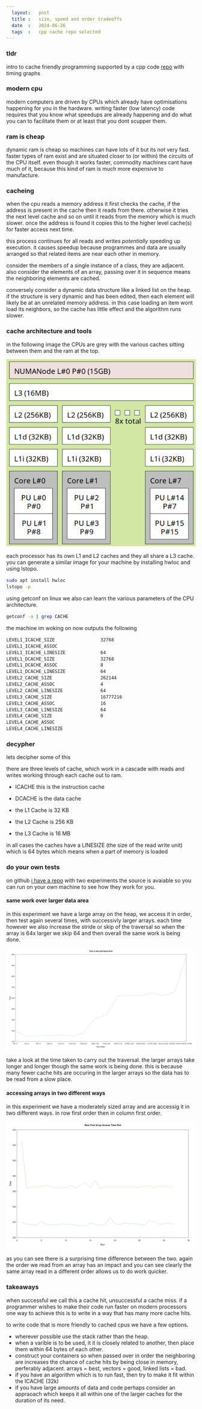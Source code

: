 ```yaml
---
  layout:   post
  title :   size, speed and order tradeoffs  
  date  :   2024-06-26  
  tags  :   cpp cache repo selected
---
```



### tldr

intro to cache friendly programming supported by a cpp code [repo](https://github.com/seanbutler/cache-speed-tests) with timing graphs

### modern cpu

modern computers are driven by CPUs which already have optimisations happening for you in the hardware. writing faster (low latency) code requires that you know what speedups are already happening and do what you can to facilitate them or at least that you dont scupper them.

### ram is cheap

dynamic ram is cheap so machines can have lots of it but its not very fast. faster types of ram exist and are situated closer to (or within) the circuits of the CPU itself. even though it works faster, commodity machines cant have much of it, because this kind of ram is much more expensive to manufacture. 

### cacheing

when the cpu reads a memory address it first checks the cache, if the address is present in the cache then it reads from there. otherwise it tries the next level cache and so on until it reads from the memory which is much slower. once the address is found it copies this to the higher level cache(s) for faster access next time.

this process continues for all reads and writes _potentially_ speeding up execution. it causes speedup because programmes and data are usually arranged so that related items are near each other in memory.

consider the members of a single instance of a class, they are adjacent. also consider the elements of an array, passing over it in sequence means the neighboring elements are cached.

conversely consider a dynamic data structure like a linked list on the heap. if the structure is very dynamic and has been edited, then each element will likely be at an unrelated memory address. in this case loading an item wont load its neighbors, so the cache has little effect and the algorithm runs slower. 


### cache architecture and tools

in the following image the CPUs are grey with the various caches sitting between them and the ram at the top. 

![cache architecture image](/images/cache-image.png)

each processor has its own L1 and L2 caches and they all share a L3 cache. you can generate a similar image for your machine by installing hwloc and using lstopo.

~~~bash
sudo apt install hwloc
lstopo -p
~~~

using getconf on linux we also can learn the various parameters of the CPU architecture.

~~~ bash
getconf -a | grep CACHE
~~~

the machine im woking on now outputs the following

~~~ txt
LEVEL1_ICACHE_SIZE                 32768
LEVEL1_ICACHE_ASSOC                
LEVEL1_ICACHE_LINESIZE             64
LEVEL1_DCACHE_SIZE                 32768
LEVEL1_DCACHE_ASSOC                8
LEVEL1_DCACHE_LINESIZE             64
LEVEL2_CACHE_SIZE                  262144
LEVEL2_CACHE_ASSOC                 4
LEVEL2_CACHE_LINESIZE              64
LEVEL3_CACHE_SIZE                  16777216
LEVEL3_CACHE_ASSOC                 16
LEVEL3_CACHE_LINESIZE              64
LEVEL4_CACHE_SIZE                  0
LEVEL4_CACHE_ASSOC                 
LEVEL4_CACHE_LINESIZE          
~~~


### decypher

lets decipher some of this

there are three levels of cache, which work in a cascade with reads and writes working through each cache out to ram.


- ICACHE this is the instruction cache
- DCACHE is the data cache


- the L1 Cache is 32 KB
- the L2 Cache is 256 KB
- the L3 Cache is 16 MB

in all cases the caches have a LINESIZE (the size of the read write unit) which is 64 bytes which means when a part of memory is loaded


### do your own tests

on github [i have a repo](https://github.com/seanbutler/cache-speed-tests) with two experiments the source is avaiable so you can run on your own machine to see how they work for you.

####  same work over larger data area

in this experiment we have a large array on the heap, we access it in order, then test again several times, with successivly larger arrays. each time however we also increase the stride or skip of the traversal so when the array is 64x larger we skip 64 and then overall the same work is being done.

![chart showing two horizontal lines](/images/cache-size-skip.png)

take a look at the time taken to carry out the traversal. the larger arrays take longer and longer though the same work is being done. this is because many fewer cache hits are occuring in the larger arrays so the data has to be read from a slow place.

#### accessing arrays in two different ways

in this experiment we have a moderately sized array and are accessig it in two different ways. in row first order then in column first order.

![chart showing two horizontal-ish lines](/images/cache-row-col-exp.png)

as you can see there is a surprising time difference between the two. again the order we read from an array has an impact and you can see clearly the same array read in a different order allows us to do work quicker.


### takeaways

when successful we call this a cache hit, unsuccessful a cache miss. if a programmer wishes to make their code run faster on modern processors one way to achieve this is to write in a way that has many more cache hits. 

to write code that is more friendly to cached cpus we have a few options.

- wherever possible use the stack rather than the heap.
- when a varible is to be used, it it is closely related to another, then place them within 64 bytes of each other.
- construct your containers so when passed over in order the neighboring are increases the chance of cache hits by being close in memory, perferably adjacent. arrays = best, vectors = good, linked lists = bad.
- if you have an algorithm which is to run fast, then try to make it fit within the ICACHE (32k)
- if you have large amounts of data and code perhaps consider an appraoach which keeps it all within one of the larger caches for the duration of its need.

